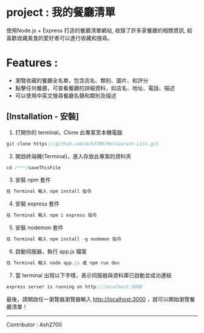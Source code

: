 # project : 我的餐廳清單
使用Node.js + Express 打造的餐廳清單網站, 收錄了許多家餐廳的相關資訊, 給喜歡收藏美食的愛好者可以進行收藏和搜尋。

# Features : 
  <ul>
    <li>瀏覽收藏的餐廳全名單，包含店名、類別、圖片、和評分</li>
    <li>點擊任何餐廳，可查看餐廳的詳細資料，如店名、地址、電話、描述</li>
    <li>可以使用中英文搜尋餐廳名聲和類別及描述</li>
  </ul>



  ## [Installation - 安裝]

1. 打開你的 terminal，Clone 此專案至本機電腦

```jsx
git clone https://github.com/Ash2700/Restaurant-List.git
```

2. 開啟終端機(Terminal)，進入存放此專案的資料夾

```jsx
cd /***/saveThisFile
```

3. 安裝 npm 套件

```jsx
在 Terminal 輸入 npm install 指令
```

4. 安裝 express 套件

```jsx
在 Terminal 輸入 npm i express 指令
```

5. 安裝 nodemon 套件

```jsx
在 Terminal 輸入 npm install -g nodemon 指令
```

6. 啟動伺服器，執行 app.js 檔案

```jsx
在 Terminal 輸入 node app.js 或 npm run dev
```

7. 當 terminal 出現以下字樣，表示伺服器與資料庫已啟動並成功連結
   
```jsx
express server is running on http://localhost:3000
```
最後，請開啟任一瀏覽器瀏覽器輸入 [http://localhost:3000](http://localhost:3000) ，就可以開始瀏覽餐廳清單！

<hr>
Contributor : Ash2700
